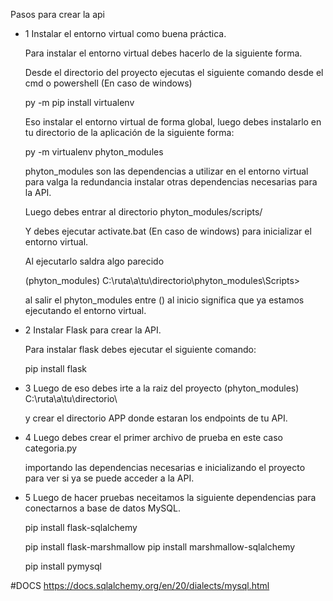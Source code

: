 Pasos para crear la api

 - 1 Instalar el entorno virtual como buena práctica.

    Para instalar el entorno virtual debes hacerlo de la siguiente forma.

    Desde el directorio del proyecto ejecutas el siguiente comando desde el cmd o powershell (En caso de windows)

    py -m pip install virtualenv

    Eso instalar el entorno virtual de forma global, luego debes instalarlo en tu directorio de la aplicación de la siguiente forma:

    py -m virtualenv phyton_modules

    phyton_modules son las dependencias a utilizar en el entorno virtual para valga la redundancia instalar otras dependencias necesarias para la API.

    Luego debes entrar al directorio phyton_modules/scripts/
    
    Y debes ejecutar activate.bat (En caso de windows) para inicializar el entorno virtual.

    Al ejecutarlo saldra algo parecido

    (phyton_modules) C:\ruta\a\tu\directorio\phyton_modules\Scripts>

    al salir el phyton_modules entre () al inicio significa que ya estamos ejecutando el entorno virtual.

- 2 Instalar Flask para crear la API.
 
    Para instalar flask debes ejecutar el siguiente comando:

    pip install flask

- 3 Luego de eso debes irte a la raiz del proyecto
    (phyton_modules) C:\ruta\a\tu\directorio\

    y crear el directorio APP donde estaran los endpoints de tu API.

- 4 Luego debes crear el primer archivo de prueba en este caso categoria.py

    importando las dependencias necesarias e inicializando el proyecto para ver si ya se puede acceder a la API.

- 5 Luego de hacer pruebas neceitamos la siguiente dependencias para conectarnos a base de datos MySQL.
    
    pip install flask-sqlalchemy
    <!-- Para definir schemas de la DB -->
    pip install flask-marshmallow
    pip install marshmallow-sqlalchemy
    <!-- Driver para conectarnos a la DB MySQL PD: se necesitan drivers para conectarse a diferentes DB como MongoDB,etc. -->
    pip install pymysql

#DOCS
https://docs.sqlalchemy.org/en/20/dialects/mysql.html